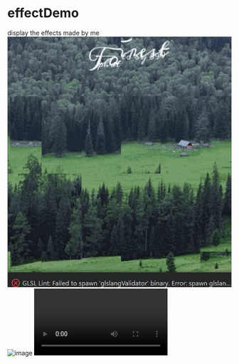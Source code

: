 # effectDemo
display the effects made by me
![image](https://github.com/eastnie/effectDemo/blob/main/fang.gif)
![image](https://github.com/eastnie/effectDemo/blob/main/resource/%E8%89%B2%E5%B7%AE.jpg)
![image](https://github.com/eastnie/effectDemo/blob/main/resource/deeede50af8cf84b6ca4cbfd49530abb.mp4)
